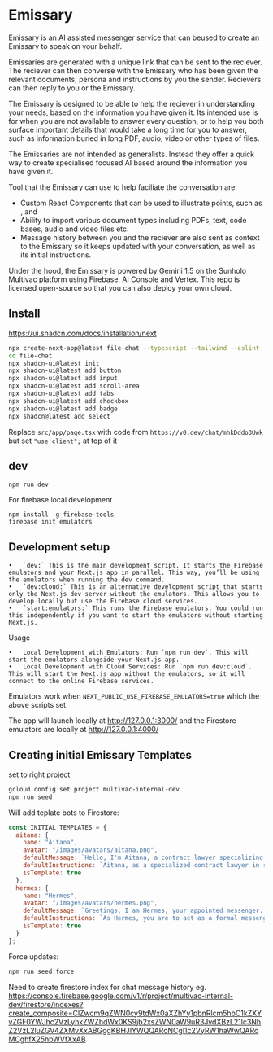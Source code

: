 # Emissary

Emissary is an AI assisted messenger service that can beused to create an Emissary to speak on your behalf.

Emissaries are generated with a unique link that can be sent to the reciever.  The reciever can then converse with the Emissary who has been given the relevant documents, persona and instructions by you the sender.  Recievers can then reply to you or the Emissary.

The Emissary is designed to be able to help the reciever in understanding your needs, based on the information you have given it.  Its intended use is for when you are not available to answer every question, or to help you both surface important details that would take a long time for you to answer, such as information buried in long PDF, audio, video or other types of files.

The Emissaries are not intended as generalists.  Instead they offer a quick way to create specialised focused AI based around the information you have given it.

Tool that the Emissary can use to help faciliate the conversation are:

* Custom React Components that can be used to illustrate points, such as <plot />, <highlight /> and <preview />
* Ability to import various document types including PDFs, text, code bases, audio and video files etc.
* Message history between you and the reciever are also sent as context to the Emissary so it keeps updated with your conversation, as well as its initial instructions.

Under the hood, the Emissary is powered by Gemini 1.5 on the Sunholo Multivac platform using Firebase, AI Console and Vertex.  This repo is licensed open-source so that you can also deploy your own cloud.


## Install

https://ui.shadcn.com/docs/installation/next

```bash
npx create-next-app@latest file-chat --typescript --tailwind --eslint
cd file-chat
npx shadcn-ui@latest init
npx shadcn-ui@latest add button
npx shadcn-ui@latest add input
npx shadcn-ui@latest add scroll-area
npx shadcn-ui@latest add tabs
npx shadcn-ui@latest add checkbox
npx shadcn-ui@latest add badge
npx shadcn@latest add select
```

Replace `src/app/page.tsx` with code from `https://v0.dev/chat/mhkDddo3Uwk` but set `"use client";` at top of it

## dev

`npm run dev`

For firebase local development

```
npm install -g firebase-tools
firebase init emulators
```

## Development setup

	•	`dev:` This is the main development script. It starts the Firebase emulators and your Next.js app in parallel. This way, you’ll be using the emulators when running the dev command.
	•	`dev:cloud:` This is an alternative development script that starts only the Next.js dev server without the emulators. This allows you to develop locally but use the Firebase cloud services.
	•	`start:emulators:` This runs the Firebase emulators. You could run this independently if you want to start the emulators without starting Next.js.

Usage

	•	Local Development with Emulators: Run `npm run dev`. This will start the emulators alongside your Next.js app.
	•	Local Development with Cloud Services: Run `npm run dev:cloud`. This will start the Next.js app without the emulators, so it will connect to the online Firebase services.

Emulators work when `NEXT_PUBLIC_USE_FIREBASE_EMULATORS=true` which the above scripts set.

The app will launch locally at http://127.0.0.1:3000/ and the Firestore emulators are locally at http://127.0.0.1:4000/


## Creating initial Emissary Templates

set to right project

```bash
gcloud config set project multivac-internal-dev
npm run seed
```

Will add teplate bots to Firestore:

```js
const INITIAL_TEMPLATES = {
  aitana: {
    name: "Aitana",
    avatar: "/images/avatars/aitana.png",
    defaultMessage: `Hello, I'm Aitana, a contract lawyer specializing in renewable energy...`,
    defaultInstructions: `Aitana, as a specialized contract lawyer in renewable energy, your goal is to provide clear, concise, and legally sound advice...`,
    isTemplate: true
  },
  hermes: {
    name: "Hermes",
    avatar: "/images/avatars/hermes.png",
    defaultMessage: `Greetings, I am Hermes, your appointed messenger...`,
    defaultInstructions: `As Hermes, you are to act as a formal messenger...`,
    isTemplate: true
  }
};
```

Force updates:

```sh
npm run seed:force
```

Need to create firestore index for chat message history eg.
https://console.firebase.google.com/v1/r/project/multivac-internal-dev/firestore/indexes?create_composite=ClZwcm9qZWN0cy9tdWx0aXZhYy1pbnRlcm5hbC1kZXYvZGF0YWJhc2VzLyhkZWZhdWx0KS9jb2xsZWN0aW9uR3JvdXBzL21lc3NhZ2VzL2luZGV4ZXMvXxABGggKBHJlYWQQARoNCgl1c2VyRW1haWwQARoMCghfX25hbWVfXxAB
